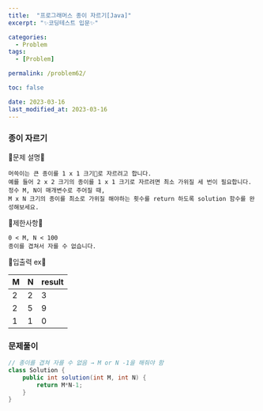 ```yaml
---
title:  "프로그래머스 종이 자르기[Java]"
excerpt: "✨코딩테스트 입문✨"

categories:
  - Problem
tags:
  - [Problem]

permalink: /problem62/

toc: false

date: 2023-03-16
last_modified_at: 2023-03-16
---
```

### 종이 자르기

💫문제 설명💫

```
머쓱이는 큰 종이를 1 x 1 크기로 자르려고 합니다. 
예를 들어 2 x 2 크기의 종이를 1 x 1 크기로 자르려면 최소 가위질 세 번이 필요합니다.
정수 M, N이 매개변수로 주어질 때, 
M x N 크기의 종이를 최소로 가위질 해야하는 횟수를 return 하도록 solution 함수를 완성해보세요.
```

💫제한사항💫

```
0 < M, N < 100
종이를 겹쳐서 자를 수 없습니다.
```

💫입출력 ex💫

|M|N|result|
|------|---|---|
|2|2|3|
|2|5|9|
|1|1|0|

### 문제풀이

```java
// 종이를 겹쳐 자를 수 없음 → M or N -1을 해줘야 함
class Solution {
    public int solution(int M, int N) {
        return M*N-1;
    }
}
```
